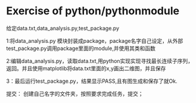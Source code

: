 # Exercise of python/pythonmodule

给定data.txt,data_analysis.py,test_package.py


1:将data_analysis.py 模块封装成package，package名字自己设定，从外部test_package.py调用package里面的module,并使用其类和函数

2:编辑data_analysis.py，读取data.txt,用python实现实现寻找最长连续子序列，返回。并且使用matplotlib将data.txt里面的x,y画出二维图，并且保存

3：最后运行test_package.py，结果显示PASS,且有图生成和保存了就Ok.

提交：
创建自己名字的文件夹，按照要求完成任务，提交；

